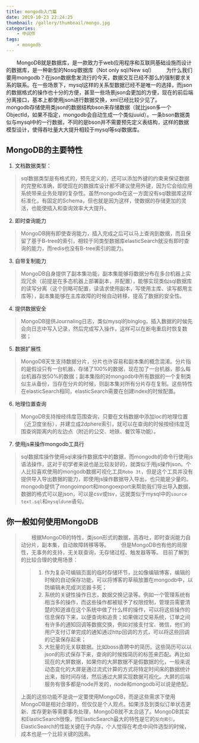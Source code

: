 ```yaml
---
title: mongodb入门篇
date: 2019-10-23 22:24:25
thumbnail: /gallery/thumbnail/mongo.jpg
categories:
    - 中间件
tags:
    - mongodb
---
```


&emsp;&emsp;MongoDB就是数据库，是一款致力于web应用程序和互联网基础设施而设计的数据库，是一种新型的Nosql数据库（Not only sql/New sql）
&emsp;&emsp;为什么我们要用mongodb？在json数据愈发流行的今天，数据交互已经不那么的强制要求关系的联系。在一些场景下，mysql这样的关系型数据已经不是唯一的选择，而json的数据格式的操作也十分的方便，甚至一些场景json会更加的方便，现在的前后端分离接口，基本上都使用json进行数据交换，xml已经比较少见了。
&emsp;&emsp;mongodb存储使用类json的数据结构bson来存储数据（就比json多一个ObjectId，如果不指定，mongodb会自动生成一个类似uuid）。一条bson数据类似与mysql中的一行数据，不同的是bson并不需要预先定义表结构，这样的数据模型设计，使得吞吐量大大提升相较于mysql等sql数据库。

<!-- more -->

## MongoDB的主要特性

1. 文档数据类型：
>sql数据类型是有格式的，预先定义的，还可以添加外键的约束来保证数据的完整和准确，即使现在的数据库设计都不建议使用外键，因为它会给应用系统带来业务处理的复杂性。虽然mongodb在这一方面没有sql数据库这样标准化，有固定的Schema，但也就是因为这样，使数据的存储更加的灵活，也能使插入和查询效率大大提升。

2. 即时查询能力
>MongoDB拥有即使查询能力，插入完成之后可以马上查询到数据，而且保留了基于B-tree的索引，相较于同类型数据库elasticSearch就没有即时查询的能力，而redis也没有B-tree索引的能力。

3. 自带复制能力
>MongoDB自身提供了副本集功能，副本集能够将数据分布在多台机器上实现冗余（前提是在多态机器上部署副本，并配置），能够实现类似sql数据库的读写分离（这个则略可配置，读请求使用副本，写使用主库、读写都用主库等），副本集能够在主库故障的时候自动转移，提高了数据的安全性。

4. 提供数据安全
>MongoDB提供Journaling日志，类似mysql的binglog，插入数据的时候先会向日志中写入记录，然后完成写入操作，这样可以在断电重启时恢复数据；

5. 数据扩展性
>MongoDB天生支持数据分片，分片也许容易和副本集的概念混淆。分片指的是假设只有一台机器，存储了100%的数据，现在加了一台机器，那么每台机器存放50%的数据；副本集指的对mongodb中所有数据的一个复制类似主从备份，当存在分片的时候，则副本集对所有分片存在复制。这些特性在elasticSearch相同，elasticSearch需要在创建index的时候配置。

6. 地理位置查询
>MongoDB支持按经纬度范围查询，只要在文档数据中添加loc的地理位置（近卫度坐标），并建立成2dphere索引，就可以在查询的时候按经纬度范围查询距离内的左边点（附近的公交、地铁、餐饮等功能）。

7. 使用js来操作mongodb工具行
>sql数据库操作使用sql来操作数据库中的数据，而mongodb的命令行使用js语法操作，这对于初学者来说也是比较友好的，就类似于用js操作json。个人比较喜欢使用的mongodb数据可视化工具`Robo 3t`，但是这个工具并没有提供导入导出数据的能力，即使用js操作数据导入导出，也只能是少量的。mongodb提供了mongoimport和mongoexport来帮助我们导出导入数据，数据的格式可以是json，可以是csv或tsv，这就类似于mysql中的`source text.sql`和`mysqldunm`语句。

## 你一般如何使用MongoDB

>&emsp;&emsp;根据MongoDB的特性，类json形式的数据，高吞吐，即时查询能力自动分片，副本集，自动故障转移等等。
&emsp;&emsp;但是MongoDB也有他的局限性，无事务的支持，无关联查询，无存储过程、触发器等等。
目前了解到的比较合理的使用场景：
>>1. 作为复杂可编辑页面的临时存储环节，比如像编辑博客，编辑的时候的自动保存功能，可以将博客的草稿放置在mongodb中，以防编辑未完成浏览器卡死；
>>2. 系统的关键性操作日志，数据交换记录等。例如一个管理系统有相当多的操作，而这些操作都被赋予了权限控制，管理员需要清楚的知道谁在这个系统中做了什么样的操作，可以将这些操作的信息保存下来，以便查询和追责；如果做过交易系统，订单之间有许多的通知回调等数据交换，例如对接支付宝、微信，他们的用户支付订单完成的通知通过http回调的方式，可以将这些回调的记录保存起来；
>>3. 大批量的无关联数据。比如boss直聘中的简历。这些简历可以以json的形式保存下来，查询的时候按简历的标签来匹配。再比如现在的大屏数据，如果你的大屏数据不是假数据的化，一般来说动态变化的大屏是通过流式计算的方式将特定时间床的数据统计出来，按时间存储，然后通过大屏实现数据可视化。大屏的后端服务有很多都是node开发的，node和mongodb可以说是绝配。
>
>上面的这些功能不是说一定要使用MongoDB，而是这些需求下使用MongoDB是相对合理的，但仅仅是个人观点。如果涉及到类似订单状态更新、库存更新等需要事务处理，MongoDB就不太合适了。MongoDB其实和ElasticSearch很像，而ElasticSearch最大的特性是它的`反向索引`，ElasticSearch的性能关键在于内存，个人觉得在考虑中间件选型的时候，成本也是一个比较关键的因素。